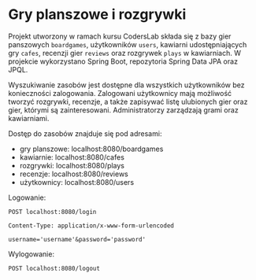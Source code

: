 # Gry planszowe i rozgrywki

Projekt utworzony w ramach kursu CodersLab składa się z bazy gier panszowych `boardgames`, użytkowników `users`, kawiarni udostępniających gry `cafes`, recenzji gier `reviews` oraz rozgrywek `plays` w kawiarniach.
W projekcie wykorzystano Spring Boot, repozytoria Spring Data JPA oraz JPQL.

Wyszukiwanie zasobów jest dostępne dla wszystkich użytkowników bez konieczności zalogowania. Zalogowani użytkownicy mają możliwość tworzyć rozgrywki, recenzje, a także zapisywać listę ulubionych gier oraz gier, którymi są zainteresowani.
Administratorzy zarządzają grami oraz kawiarniami.

Dostęp do zasobów znajduje się pod adresami:
* gry planszowe: localhost:8080/boardgames
* kawiarnie: localhost:8080/cafes
* rozgrywki: localhost:8080/plays
* recenzje: localhost:8080/reviews
* użytkownicy: localhost:8080/users

Logowanie:

`POST localhost:8080/login`

`Content-Type: application/x-www-form-urlencoded`

`username='username'&password='password'`

Wylogowanie:

`POST localhost:8080/logout`
